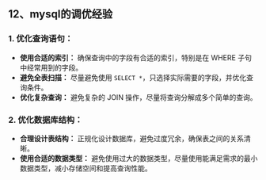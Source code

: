   ## 12、mysql的调优经验
  ### 1. 优化查询语句：

- **使用合适的索引：** 确保查询中的字段有合适的索引，特别是在 WHERE 子句中经常用到的字段。
- **避免全表扫描：** 尽量避免使用 `SELECT *`，只选择实际需要的字段，并优化查询条件。
- **优化复杂查询：** 避免复杂的 JOIN 操作，尽量将查询分解成多个简单的查询。

### 2. 优化数据库结构：

- **合理设计表结构：** 正规化设计数据库，避免过度冗余，确保表之间的关系清晰。
- **使用合适的数据类型：** 避免使用过大的数据类型，尽量使用能满足需求的最小数据类型，减小存储空间和提高查询性能。